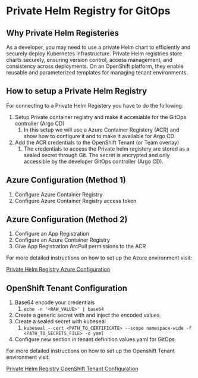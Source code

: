 # Private Helm Registry for GitOps

## Why Private Helm Registeries
As a developer, you may need to use a private Helm chart to efficiently and securely deploy Kubernetes infrastructure. Private Helm registries store charts securely, ensuring version control, access management, and consistency across deployments. On an OpenShift platform, they enable reusable and parameterized templates for managing tenant environments. 

## How to setup a Private Helm Registry
For connecting to a Private Helm Registery you have to do the following:

1. Setup Private container registry and make it accesiable for the GitOps controller (Argo CD)
    1. In this setup we will use a Azure Container Registery (ACR) and show how to configure it and to make it available for Argo CD
2. Add the ACR credentials to the OpenShift Tenant (or Team overlay)
    1. The credentials to access the Private helm registery are stored as a sealed secret through Git. The secret is encrypted and only accessible by the developer GitOps controller (Argo CD).



<!-- ## Private Helm Registry Configuration 
To create a private helm registry there are a few configuration steps that need to be done. In the Azure environment we need to configure an App Registration and an Azure Container Registry (ACR). In addition to these Azure resources, we need to configure sealed secrets using kubeseal which will be used to integrate Argo CD, and make it able to pull helm templates from the private helm registry in an ACR through the App Registration.

Configure Private Helm Registry:

1. Configure an App Registration
2. Configure an Azure Container Registry
3. Give App Registration ArcPull permissions to the ACR
4. Create sealed secret for Client ID, Client Secret, ACR Login Server and ACR Name
5. Configure a new section in tenant definition values.yaml for GitOps -->

## Azure Configuration (Method 1)

1. Configure Azure Container Registry
2. Configure Azure Container Registry access token

## Azure Configuration (Method 2)

1. Configure an App Registration
2. Configure an Azure Container Registry
3. Give App Registration ArcPull permissions to the ACR

For more detailed instructions on how to set up the Azure environment visit:

[Private Helm Registry Azure Configuration](private-helm-registry-azure.md)

## OpenShift Tenant Configuration

1. Base64 encode your credentials
    1. ``` echo -n '<RAW_VALUE>' | base64 ```
2. Create a generic secret with and inject the encoded values
3. Create a sealed secret with kubeseal
    1. ``` kubeseal --cert <PATH_TO_CERTIFICATE> --scope namespace-wide -f <PATH_TO_SECRETS_FILE> -o yaml ```
4. Configure new section in tenant definition values.yaml for GitOps

For more detailed instructions on how to set up the Openshift Tenant environment visit:

[Private Helm Registry OpenShift Tenant Configuration](private-helm-registry-openshift-tenant.md)